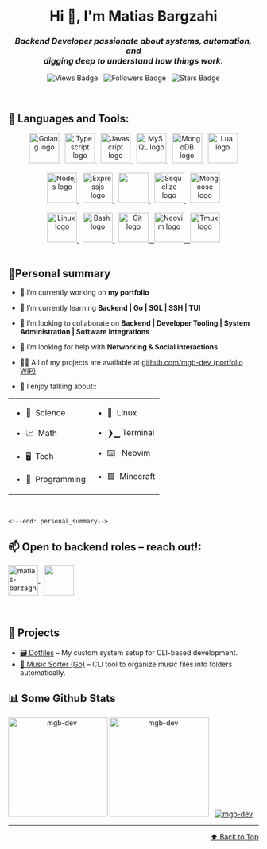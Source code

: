 <!--begin: header-->
<h1 id="title" align="center">Hi 👋, I'm Matias Bargzahi</h1>

<h3 align="center">
    <em>
    Backend Developer passionate about systems, automation, and
    <br/>
    digging deep to understand how things work.
    </em>
</h3>

<p align="center">
    <img src="https://komarev.com/ghpvc/?username=mgb-dev&label=Profile%20views&color=0e75b6&style=for-the-badge" alt="Views Badge" />
    &nbsp;
    <img src="https://img.shields.io/github/followers/mgb-dev?style=for-the-badge" alt="Followers Badge" />
    &nbsp;
    <img src="https://img.shields.io/github/stars/mgb-dev?style=for-the-badge" alt="Stars Badge" />
</p>
<br/>
<!--end: header-->
<!--begin: language_tools-->

## 🔧 Languages and Tools:

<div align="center">
    <span>
        <a href="https://go.dev/" target="blank">
            <img style="height: 60px; width: 60px;" src="https://cdn.jsdelivr.net/gh/devicons/devicon@latest/icons/go/go-original.svg" alt="Golang logo"/>
        </a>
        &nbsp;
        <a href="https://www.typescriptlang.org/" target="blank">
            <img style="height: 60px; width: 60px;" src="https://cdn.jsdelivr.net/gh/devicons/devicon@latest/icons/typescript/typescript-original.svg" alt="Typescript logo"/>
        </a>
        &nbsp;
        <a href="https://developer.mozilla.org/en-US/docs/Web/JavaScript" target="blank">
            <img style="height: 60px; width: 60px;" src="https://cdn.jsdelivr.net/gh/devicons/devicon@latest/icons/javascript/javascript-original.svg" alt="Javascript logo"/>
        </a>
        &nbsp;
        <a href="https://www.mysql.com/" target="blank">
            <img style="height: 60px; width: 60px;" src="https://cdn.jsdelivr.net/gh/devicons/devicon@latest/icons/mysql/mysql-original.svg" alt="MySQL logo"/>
        </a>
        &nbsp;
        <a href="https://www.mongodb.com/" target="blank">
            <img style="height: 60px; width: 60px;" src="https://cdn.jsdelivr.net/gh/devicons/devicon@latest/icons/mongodb/mongodb-original.svg" alt="MongoDB logo"/>
        </a>
        &nbsp;
        <a href="https://www.lua.org/about.html" target="blank">
            <img style="width: 60px; height: 60px;" src="https://cdn.jsdelivr.net/gh/devicons/devicon@latest/icons/lua/lua-original.svg" alt="Lua logo"/>
        </a>
    </span>
    <br/><br/>
    <span>
        <a href="https://nodejs.org/en/about">
        <img style="height: 60px; width: 60px;" src="https://cdn.jsdelivr.net/gh/devicons/devicon@latest/icons/nodejs/nodejs-original.svg" alt="Nodejs logo"/>
        </a>
        &nbsp;
        <a href="https://expressjs.com/">
        <img style="height: 60px; width: 60px;" src="https://cdn.jsdelivr.net/gh/devicons/devicon@latest/icons/express/express-original.svg" alt="Expressjs logo"/>
        </a>
        &nbsp;
        <a href="https://react.dev/">
        <img style="height: 60px; width: 60px;" src="https://cdn.jsdelivr.net/gh/devicons/devicon@latest/icons/react/react-original.svg" alt=""/>
        </a>
        &nbsp;
        <a href="https://sequelize.org/">
        <img style="height: 60px; width: 60px;" src="https://cdn.jsdelivr.net/gh/devicons/devicon@latest/icons/sequelize/sequelize-original.svg" alt="Sequelize logo"/>
        </a>
        &nbsp;
        <a href="https://mongoosejs.com/">
        <img style="height: 60px; width: 60px;" src="https://cdn.jsdelivr.net/gh/devicons/devicon@latest/icons/mongoose/mongoose-original.svg" alt="Mongoose logo"/>
        </a>
    </span>
    <br/><br/>
    <span>
        <a href="https://www.linux.com/what-is-linux/">
        <img style="width: 60px; height: 60px;" src="https://cdn.jsdelivr.net/gh/devicons/devicon@latest/icons/linux/linux-original.svg" alt="Linux logo"/>
        </a>
        &nbsp;
        <a href="https://www.gnu.org/software/bash/">
        <img style="width: 60px; height: 60px;" src="https://cdn.jsdelivr.net/gh/devicons/devicon@latest/icons/bash/bash-plain.svg" alt="Bash logo"/>
        </a>
        &nbsp;
        <a href="https://git-scm.com/">
        <img style="width: 60px; height: 60px;" src="https://cdn.jsdelivr.net/gh/devicons/devicon@latest/icons/git/git-original.svg" alt="Git logo"/>
        &nbsp;
        <a href="https://neovim.io/">
        <img style="width: 60px; height: 60px;" src="https://cdn.jsdelivr.net/gh/devicons/devicon@latest/icons/neovim/neovim-original.svg" alt="Neovim logo"/>
        &nbsp;
        <a href="https://github.com/tmux/tmux/wiki">
        <img style="width: 60px; height: 60px;" src="https://cdn.jsdelivr.net/gh/devicons/devicon@latest/icons/tmux/tmux-plain.svg" alt="Tmux logo"/>
        </a>
    </span>
<br/><br/>
</div>
<!--end: language_tools-->
<!--begin: personal_summary-->

## 🕺Personal summary

- 🔭 I’m currently working on **my portfolio**

- 🌱 I’m currently learning **Backend | Go | SQL | SSH | TUI**

- 👯 I’m looking to collaborate on **Backend | Developer Tooling | System Administration | Software Integrations**

- 🤝 I’m looking for help with **Networking & Social interactions**

- 👨‍💻 All of my projects are available at [github.com/mgb-dev (portfolio WIP)](github.com/mgb-dev "portfolio WIP")

- 💬 I enjoy talking about::
<div align="center">
    <table>
        <tr>
            <td>
                <ul>
                    <li>🧪&nbsp;&nbsp;Science</li>
                    <br/>
                    <li>📈&nbsp;&nbsp;Math</li>
                    <br/>
                    <li>🖥️&nbsp;&nbsp;Tech</li>
                    <br/>
                    <li>📄&nbsp;&nbsp;Programming</li>
                </ul>
            </td>
            <td>
                <ul>
                    <li>🐧&nbsp;&nbsp;Linux</li>
                    <br/>
                    <li>❯▁&nbsp;Terminal</li>
                    <br/>
                    <li>⌨️ &nbsp;&nbsp;Neovim</li>
                    <br/>
                    <li>🟩&nbsp;&nbsp;Minecraft</li>
                </ul>
            </td>
        </tr>
    </table>
    <br/>
</div>

    <!--end: personal_summary-->
  <!--begin: contact-->

## 📫 Open to backend roles – reach out!:

<span>
    <a href="https://linkedin.com/in/matias-barzaghi" target="blank">
        <img style="height: 60px; width: 60px;" align="center" src="https://cdn.jsdelivr.net/gh/devicons/devicon@latest/icons/linkedin/linkedin-original.svg" alt="matias-barzaghi" />
    </a>
    &nbsp;
    <a href="mailto:matiasgbarzaghi@gmail.com" target="blank">
        <img style="height: 60px; width: 60px;" align="center" src="https://img.icons8.com/?size=60&id=qyRpAggnV0zH&format=png&color=000000"/>
    </a>
</span>
<br/>
<br/>
<br/>
<!--end: contact-->
<!--begin: projects-->

## 💼 Projects

- [🗃️ Dotfiles](https://github.com/mgb-dev/dotfiles) – My custom system setup for CLI-based development.
- [🎵 Music Sorter (Go)](https://github.com/mgb-dev/automatic-music-sorter) – CLI tool to organize music files into folders automatically.
  <!--end: projects-->
  <!--begin: github_stats-->

## 📊 Some Github Stats

<span align="center">
<img style="height: 200px;" src="https://github-readme-stats.vercel.app/api?username=mgbdev&theme=onedark&show_icons=true&hide_border=true&count_private=true" alt="mgb-dev" />
<img style="height: 200px;" src="https://github-readme-stats.vercel.app/api/top-langs/?username=mgb-dev&theme=onedark&show_icons=true&hide_border=true&layout=compact" alt="mgb-dev" />
&nbsp;
</span>

<span>
    <a href="https://github.com/ryo-ma/github-profile-trophy">
        <img src="https://github-profile-trophy.vercel.app/?username=mgb-dev" alt="mgb-dev" />
    </a> 
</span>
<!--end: github_stats-->
<hr/>
<div align="right">
    <a  href="#title">
        ⬆️ Back to Top
    </a>
</div>

